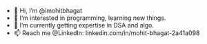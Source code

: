 - 👋 Hi, I’m @imohitbhagat
- 👀 I’m interested in programming, learning new things.
- 🌱 I’m currently getting expertise in DSA and algo.
- 📫 Reach me @LinkedIn: linkedin.com/in/mohit-bhagat-2a41a098

<!---
imohitbhagat/imohitbhagat is a ✨ special ✨ repository because its `README.md` (this file) appears on your GitHub profile.
You can click the Preview link to take a look at your changes.
--->
